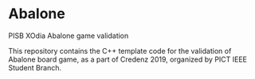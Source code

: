 # Abalone
PISB XOdia Abalone game validation

This repository contains the C++ template code for the validation of Abalone board game, as a part of Credenz 2019, organized by PICT IEEE Student Branch. 

